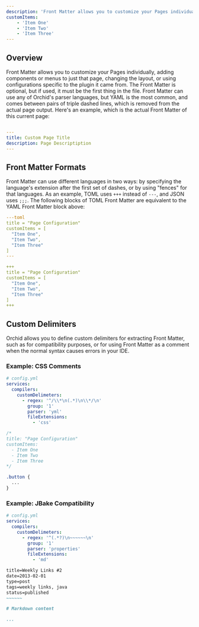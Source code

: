 ```yaml
---
description: 'Front Matter allows you to customize your Pages individually, adding components or menus to just that page.'
customItems:
    - 'Item One'
    - 'Item Two'
    - 'Item Three'
---
```


## Overview

Front Matter allows you to customize your Pages individually, adding components or menus to just that page, changing the
layout, or using configurations specific to the plugin it came from. The Front Matter is optional, but if used, it must
be the first thing in the file. Front Matter can use any of Orchid's parser languages, but YAML is the most common, and 
comes between pairs of triple dashed lines, which is removed from the actual page output. Here's an example, which is 
the actual Front Matter of this current page:

```yaml

---
title: Custom Page Title
description: Page Descriptiption
---
```

## Front Matter Formats

Front Matter can use different languages in two ways: by specifying the language's extension after the first set of 
dashes, or by using "fences" for that languages. As an example, TOML uses `+++` instead of `---`, and JSON uses `;;;`. 
The following blocks of TOML Front Matter are equivalent to the YAML Front Matter block above:

```yaml
---toml
title = "Page Configuration"
customItems = [
  "Item One",
  "Item Two",
  "Item Three"
]
---
```

```yaml
+++
title = "Page Configuration"
customItems = [
  "Item One",
  "Item Two",
  "Item Three"
]
+++
```

## Custom Delimiters

Orchid allows you to define custom delimiters for extracting Front Matter, such as for compatibility purposes, or for 
using Front Matter as a comment when the normal syntax causes errors in your IDE.

### Example: CSS Comments

```yaml
# config.yml
services:
  compilers:
    customDelimeters:
      - regex: '^/\\*\n(.*)\n\\*/\n'
        group: '1'
        parser: 'yml'
        fileExtensions:
          - 'css'
```

```css
/*
title: "Page Configuration"
customItems: 
  - Item One
  - Item Two
  - Item Three
*/

.button {
  ...
}
```

### Example: JBake Compatibility

```yaml
# config.yml
services:
  compilers:
    customDelimeters:
      - regex: '^(.*?)\n~~~~~~\n'
        group: '1'
        parser: 'properties'
        fileExtensions:
          - 'md'
```

```markdown
title=Weekly Links #2
date=2013-02-01
type=post
tags=weekly links, java
status=published
~~~~~~

# Markdown content

...

```

